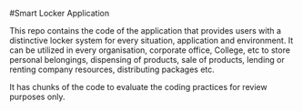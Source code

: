 #Smart Locker Application

This repo contains the code of the application that provides users with a distinctive locker system for every situation, application and environment. It can be utilized in every organisation, corporate office, College, etc to store personal belongings, dispensing of products, sale of products, lending or renting company resources, distributing packages etc.

It has chunks of the code to evaluate the coding practices for review purposes only.
